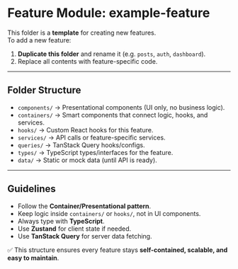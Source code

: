 
# Feature Module: example-feature

This folder is a **template** for creating new features.  
To add a new feature:

1. **Duplicate this folder** and rename it (e.g. `posts`, `auth`, `dashboard`).
2. Replace all contents with feature-specific code.

---

## Folder Structure

- `components/` → Presentational components (UI only, no business logic).
- `containers/` → Smart components that connect logic, hooks, and services.
- `hooks/` → Custom React hooks for this feature.
- `services/` → API calls or feature-specific services.
- `queries/` → TanStack Query hooks/configs.
- `types/` → TypeScript types/interfaces for the feature.
- `data/` → Static or mock data (until API is ready).

---

## Guidelines

- Follow the **Container/Presentational pattern**.
- Keep logic inside `containers/` or `hooks/`, not in UI components.
- Always type with **TypeScript**.
- Use **Zustand** for client state if needed.
- Use **TanStack Query** for server data fetching.

✅ This structure ensures every feature stays **self-contained, scalable, and easy to maintain**.
